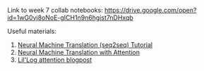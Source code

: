 Link to week 7 collab notebooks: https://drive.google.com/open?id=1wG0vj8oNoE-gICH1n9n6hgist7nDHxqb

Useful materials:
1. [Neural Machine Translation (seq2seq) Tutorial](https://github.com/tensorflow/nmt)
2. [Neural Machine Translation with Attention](https://github.com/tensorflow/tensorflow/blob/r1.13/tensorflow/contrib/eager/python/examples/nmt_with_attention/nmt_with_attention.ipynb)
3. [Lil'Log attention blogpost](https://lilianweng.github.io/lil-log/2018/06/24/attention-attention.html)
